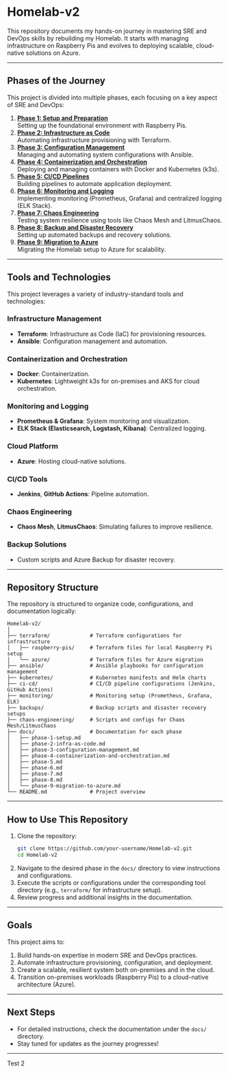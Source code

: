 # **Homelab-v2**

This repository documents my hands-on journey in mastering SRE and DevOps skills by rebuilding my Homelab. It starts with managing infrastructure on Raspberry Pis and evolves to deploying scalable, cloud-native solutions on Azure.

---

## **Phases of the Journey**
This project is divided into multiple phases, each focusing on a key aspect of SRE and DevOps:

1. **[Phase 1: Setup and Preparation](docs/phase-1-setup.md)**  
   Setting up the foundational environment with Raspberry Pis.
2. **[Phase 2: Infrastructure as Code](docs/phase-2-infra-as-code.md)**  
   Automating infrastructure provisioning with Terraform.
3. **[Phase 3: Configuration Management](docs/phase-3-configuration-management.md)**  
   Managing and automating system configurations with Ansible.
4. **[Phase 4: Containerization and Orchestration](docs/phase-4-containerization-and-orchestration.md)**  
   Deploying and managing containers with Docker and Kubernetes (k3s).
5. **[Phase 5: CI/CD Pipelines](docs/phase-5.md)**  
   Building pipelines to automate application deployment.
6. **[Phase 6: Monitoring and Logging](docs/phase-6.md)**  
   Implementing monitoring (Prometheus, Grafana) and centralized logging (ELK Stack).
7. **[Phase 7: Chaos Engineering](docs/phase-7.md)**  
   Testing system resilience using tools like Chaos Mesh and LitmusChaos.
8. **[Phase 8: Backup and Disaster Recovery](docs/phase-8.md)**  
   Setting up automated backups and recovery solutions.
9. **[Phase 9: Migration to Azure](docs/phase-9-migration-to-azure.md)**  
   Migrating the Homelab setup to Azure for scalability.

---

## **Tools and Technologies**
This project leverages a variety of industry-standard tools and technologies:

### **Infrastructure Management**
- **Terraform**: Infrastructure as Code (IaC) for provisioning resources.
- **Ansible**: Configuration management and automation.

### **Containerization and Orchestration**
- **Docker**: Containerization.
- **Kubernetes**: Lightweight k3s for on-premises and AKS for cloud orchestration.

### **Monitoring and Logging**
- **Prometheus & Grafana**: System monitoring and visualization.
- **ELK Stack (Elasticsearch, Logstash, Kibana)**: Centralized logging.

### **Cloud Platform**
- **Azure**: Hosting cloud-native solutions.

### **CI/CD Tools**
- **Jenkins**, **GitHub Actions**: Pipeline automation.

### **Chaos Engineering**
- **Chaos Mesh**, **LitmusChaos**: Simulating failures to improve resilience.

### **Backup Solutions**
- Custom scripts and Azure Backup for disaster recovery.

---

## **Repository Structure**
The repository is structured to organize code, configurations, and documentation logically:

```
Homelab-v2/
│
├── terraform/             # Terraform configurations for infrastructure
│   ├── raspberry-pis/     # Terraform files for local Raspberry Pi setup
│   └── azure/             # Terraform files for Azure migration
├── ansible/               # Ansible playbooks for configuration management
├── kubernetes/            # Kubernetes manifests and Helm charts
├── ci-cd/                 # CI/CD pipeline configurations (Jenkins, GitHub Actions)
├── monitoring/            # Monitoring setup (Prometheus, Grafana, ELK)
├── backups/               # Backup scripts and disaster recovery setups
├── chaos-engineering/     # Scripts and configs for Chaos Mesh/LitmusChaos
├── docs/                  # Documentation for each phase
│   ├── phase-1-setup.md
│   ├── phase-2-infra-as-code.md
│   ├── phase-3-configuration-management.md
│   ├── phase-4-containerization-and-orchestration.md
│   ├── phase-5.md
│   ├── phase-6.md
│   ├── phase-7.md
│   ├── phase-8.md
│   └── phase-9-migration-to-azure.md
└── README.md              # Project overview
```

---

## **How to Use This Repository**
1. Clone the repository:
   ```bash
   git clone https://github.com/your-username/Homelab-v2.git
   cd Homelab-v2
   ```
2. Navigate to the desired phase in the `docs/` directory to view instructions and configurations.
3. Execute the scripts or configurations under the corresponding tool directory (e.g., `terraform/` for infrastructure setup).
4. Review progress and additional insights in the documentation.

---

## **Goals**
This project aims to:
1. Build hands-on expertise in modern SRE and DevOps practices.
2. Automate infrastructure provisioning, configuration, and deployment.
3. Create a scalable, resilient system both on-premises and in the cloud.
4. Transition on-premises workloads (Raspberry Pis) to a cloud-native architecture (Azure).

---

## **Next Steps**
- For detailed instructions, check the documentation under the `docs/` directory.
- Stay tuned for updates as the journey progresses!

 ---

Test 2